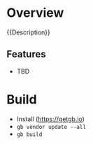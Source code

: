 # Overview

{{Description}}

## Features
* TBD

# Build

* Install (https://getgb.io)
* `gb vendor update --all`
* `gb build`